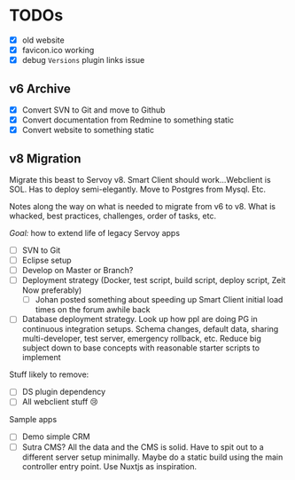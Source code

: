 # TODOs

- [x] old website
- [x] favicon.ico working
- [x] debug `Versions` plugin links issue

## v6 Archive

- [x] Convert SVN to Git and move to Github
- [x] Convert documentation from Redmine to something static
- [x] Convert website to something static

## v8 Migration

Migrate this beast to Servoy v8. Smart Client should work...Webclient is SOL. Has to deploy semi-elegantly. Move to Postgres from Mysql. Etc.

Notes along the way on what is needed to migrate from v6 to v8. What is whacked, best practices, challenges, order of tasks, etc.

*Goal:* how to extend life of legacy Servoy apps

- [ ] SVN to Git
- [ ] Eclipse setup
- [ ] Develop on Master or Branch?
- [ ] Deployment strategy (Docker, test script, build script, deploy script, Zeit Now preferably)
  - [ ] Johan posted something about speeding up Smart Client initial load times on the forum awhile back
- [ ] Database deployment strategy. Look up how ppl are doing PG in continuous integration setups. Schema changes, default data, sharing multi-developer, test server, emergency rollback, etc. Reduce big subject down to base concepts with reasonable starter scripts to implement

Stuff likely to remove:

- [ ] DS plugin dependency
- [ ] All webclient stuff :cry:

Sample apps

- [ ] Demo simple CRM
- [ ] Sutra CMS? All the data and the CMS is solid. Have to spit out to a different server setup minimally. Maybe do a static build using the main controller entry point. Use Nuxtjs as inspiration.
